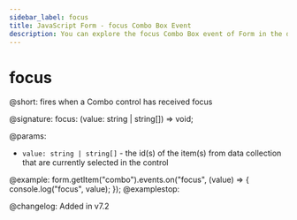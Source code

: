 ```yaml
---
sidebar_label: focus
title: JavaScript Form - focus Combo Box Event 
description: You can explore the focus Combo Box event of Form in the documentation of the DHTMLX JavaScript UI library. Browse developer guides and API reference, try out code examples and live demos, and download a free 30-day evaluation version of DHTMLX Suite 7.
---
```


# focus

@short: fires when a Combo control has received focus

@signature: focus: (value: string | string[]) => void;

@params:
- `value: string | string[]` - the id(s) of the item(s) from data collection that are currently selected in the control

@example:
form.getItem("combo").events.on("focus", (value) => {
    console.log("focus", value);
});
@examplestop:

@changelog: Added in v7.2
